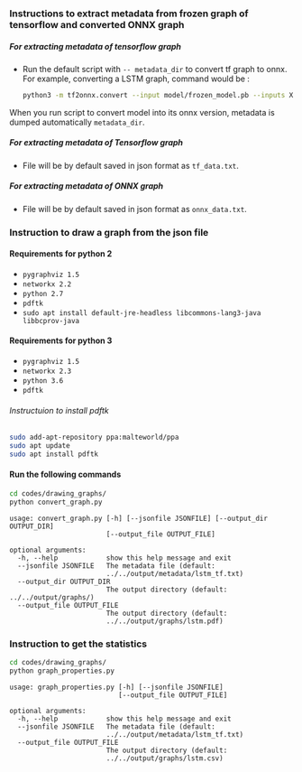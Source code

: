 ###  Instructions to extract metadata from frozen graph of tensorflow and converted ONNX graph

##### For extracting metadata of tensorflow graph 

* Run the default script with `-- metadata_dir` to convert tf graph to onnx. For example, converting a LSTM graph, command would be :

  ```bash
  python3 -m tf2onnx.convert --input model/frozen_model.pb --inputs X:0 --outputs output:0 --output ./lstm.onnx --metadata_dir visualization/output/metadata
  ```


When you run script to convert model into its onnx version, metadata is dumped automatically `metadata_dir`.

##### For extracting metadata of Tensorflow graph

* File will be by default saved in json format as `tf_data.txt`.

##### For extracting metadata of ONNX graph

* File will be by default saved in json format as `onnx_data.txt`.
### Instruction to draw a graph from the json file

#### Requirements for python 2
- `pygraphviz 1.5`
- `networkx 2.2`
- `python 2.7`
- `pdftk`
- `sudo apt install default-jre-headless libcommons-lang3-java libbcprov-java`


#### Requirements for python 3
- `pygraphviz 1.5`
- `networkx 2.3`
- `python 3.6`
- `pdftk`

###### Instructuion to install pdftk
```bash
sudo add-apt-repository ppa:malteworld/ppa
sudo apt update
sudo apt install pdftk
```

#### Run the following commands
```bash
cd codes/drawing_graphs/
python convert_graph.py
```
```
usage: convert_graph.py [-h] [--jsonfile JSONFILE] [--output_dir OUTPUT_DIR]
                        [--output_file OUTPUT_FILE]

optional arguments:
  -h, --help            show this help message and exit
  --jsonfile JSONFILE   The metadata file (default:
                        ../../output/metadata/lstm_tf.txt)
  --output_dir OUTPUT_DIR
                        The output directory (default: ../../output/graphs/)
  --output_file OUTPUT_FILE
                        The output directory (default:
                        ../../output/graphs/lstm.pdf)

```
### Instruction to get the statistics
```bash
cd codes/drawing_graphs/
python graph_properties.py
```
```
usage: graph_properties.py [-h] [--jsonfile JSONFILE]
                           [--output_file OUTPUT_FILE]

optional arguments:
  -h, --help            show this help message and exit
  --jsonfile JSONFILE   The metadata file (default:
                        ../../output/metadata/lstm_tf.txt)
  --output_file OUTPUT_FILE
                        The output directory (default:
                        ../../output/graphs/lstm.csv)
```
